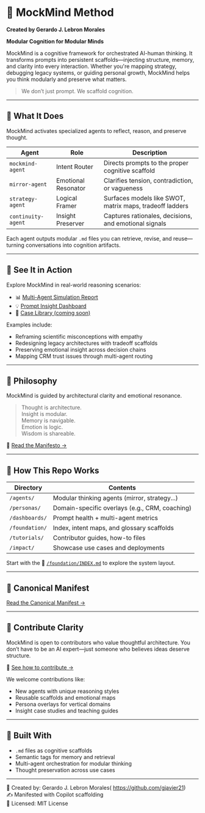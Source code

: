 <!--
  Title: MockMind Method – A Local Cognition Mesh
  Description: MockMind is a modular, offline-first cognition system that scaffolds memory using markdown insights. Built for privacy, reflection, and contributor-driven evolution.
  Keywords: MockMind, cognition mesh, modular AI, local-first AI, offline assistant, markdown memory, semantic agents, prompt routing, insight scaffolding
-->

# 🧠 MockMind Method

**Created by Gerardo J. Lebron Morales**

**Modular Cognition for Modular Minds**

MockMind is a cognitive framework for orchestrated AI-human thinking. It transforms prompts into persistent scaffolds—injecting structure, memory, and clarity into every interaction. Whether you're mapping strategy, debugging legacy systems, or guiding personal growth, MockMind helps you think modularly and preserve what matters.

> We don’t just prompt. We scaffold cognition.

---

## 🎯 What It Does

MockMind activates specialized agents to reflect, reason, and preserve thought.

| Agent              | Role                                | Description                                                  |
|--------------------|-------------------------------------|--------------------------------------------------------------|
| `mockmind-agent`   | Intent Router                       | Directs prompts to the proper cognitive scaffold             |
| `mirror-agent`     | Emotional Resonator                 | Clarifies tension, contradiction, or vagueness               |
| `strategy-agent`   | Logical Framer                      | Surfaces models like SWOT, matrix maps, tradeoff ladders     |
| `continuity-agent` | Insight Preserver                   | Captures rationales, decisions, and emotional signals        |

Each agent outputs modular `.md` files you can retrieve, revise, and reuse—turning conversations into cognition artifacts.

---

## 🧪 See It in Action

Explore MockMind in real-world reasoning scenarios:

- 📊 [Multi-Agent Simulation Report](./dashboards/multi-agent-simulation-report.md)  
- 💡 [Prompt Insight Dashboard](./dashboards/prompt-insight-dashboard.md)  
- 🧪 [Case Library (coming soon)](./impact/case-library.md)

Examples include:
- Reframing scientific misconceptions with empathy  
- Redesigning legacy architectures with tradeoff scaffolds  
- Preserving emotional insight across decision chains  
- Mapping CRM trust issues through multi-agent routing

---

## 🧭 Philosophy

MockMind is guided by architectural clarity and emotional resonance.

> Thought is architecture.  
> Insight is modular.  
> Memory is navigable.  
> Emotion is logic.  
> Wisdom is shareable.

📘 [Read the Manifesto →](./manifesto.md)

---

## 📘 How This Repo Works

| Directory            | Contents                                       |
|----------------------|------------------------------------------------|
| `/agents/`           | Modular thinking agents (mirror, strategy...)  |
| `/personas/`         | Domain-specific overlays (e.g., CRM, coaching) |
| `/dashboards/`       | Prompt health + multi-agent metrics            |
| `/foundation/`       | Index, intent maps, and glossary scaffolds     |
| `/tutorials/`        | Contributor guides, how-to files                |
| `/impact/`           | Showcase use cases and deployments              |

Start with the 📂 [`/foundation/INDEX.md`](./foundation/INDEX.md) to explore the system layout.

---


## 🧭 Canonical Manifest
[Read the Canonical Manifest →](foundation/CANONICAL.md)


---

## 🤝 Contribute Clarity

MockMind is open to contributors who value thoughtful architecture. You don’t have to be an AI expert—just someone who believes ideas deserve structure.

📘 [See how to contribute →](./tutorials/contributing.md)

We welcome contributions like:
- New agents with unique reasoning styles  
- Reusable scaffolds and emotional maps  
- Persona overlays for vertical domains  
- Insight case studies and teaching guides

---

## 🔧 Built With

- `.md` files as cognitive scaffolds  
- Semantic tags for memory and retrieval  
- Multi-agent orchestration for modular thinking  
- Thought preservation across use cases  

---

🧠 Created by: Gerardo J. Lebron Morales( https://github.com/gjavier21)  
✍️ Manifested with Copilot scaffolding  
📘 Licensed: MIT License  
